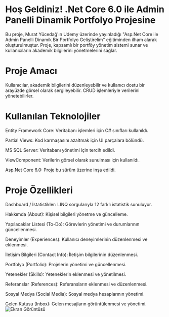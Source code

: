 # Hoş Geldiniz! .Net Core 6.0 ile Admin Panelli Dinamik Portfolyo Projesine

Bu proje, Murat Yücedağ'ın Udemy üzerinde yayınladığı "Asp.Net Core ile Admin Panelli Dinamik Bir Portfolyo Geliştirelim" eğitiminden ilham alarak oluşturulmuştur. Proje, kapsamlı bir portföy yönetim sistemi sunar ve kullanıcıların akademik bilgilerini yönetmelerini sağlar.

# Proje Amacı

Kullanıcılar, akademik bilgilerini düzenleyebilir ve kullanıcı dostu bir arayüzde görsel olarak sergileyebilir. CRUD işlemleriyle verilerini yönetebilirler.

# Kullanılan Teknolojiler

Entity Framework Core: Veritabanı işlemleri için C# sınıfları kullanıldı.

Partial Views: Kod karmaşasını azaltmak için UI parçalara bölündü.

MS SQL Server: Veritabanı yönetimi için tercih edildi.

ViewComponent: Verilerin görsel olarak sunulması için kullanıldı.

Asp.Net Core 6.0: Proje bu sürüm üzerine inşa edildi.

# Proje Özellikleri

Dashboard / İstatistikler: LINQ sorgularıyla 12 farklı istatistik sunuluyor.

Hakkımda (About): Kişisel bilgileri yönetme ve güncelleme.

Yapılacaklar Listesi (To-Do): Görevlerin yönetimi ve durumlarının güncellenmesi.

Deneyimler (Experiences): Kullanıcı deneyimlerinin düzenlenmesi ve eklenmesi.

İletişim Bilgileri (Contact Info): İletişim bilgilerinin düzenlenmesi.

Portfolyo (Portfolio): Projelerin yönetimi ve güncellenmesi.

Yetenekler (Skills): Yeteneklerin eklenmesi ve yönetilmesi.

Referanslar (References): Referansların eklenmesi ve düzenlenmesi.

Sosyal Medya (Social Media): Sosyal medya hesaplarının yönetimi.

Gelen Kutusu (Inbox): Gelen mesajların görüntülenmesi ve yönetimi.
![Ekran Görüntüsü](MyPortfolio/a.png)
